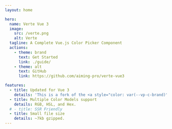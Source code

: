 ```yaml
---
layout: home

hero:
  name: Verte Vue 3
  image:
    src: /verte.png
    alt: Verte
  tagline: A Complete Vue.js Color Picker Component
  actions:
    - theme: brand
      text: Get Started
      link: ./guide/
    - theme: alt
      text: GitHub
      link: https://github.com/aiming-pro/verte-vue3

features:
  - title: Updated for Vue 3
    details: 'This is a fork of the <a style="color: var(--vp-c-brand)" href="https://github.com/baianat/verte">original Verte</a>.'
  - title: Multiple Color Models support
    details: RGB, HSL, and Hex.
  # - title: SSR Friendly
  - title: Small file size
    details: ~7kb gzipped.
---
```

